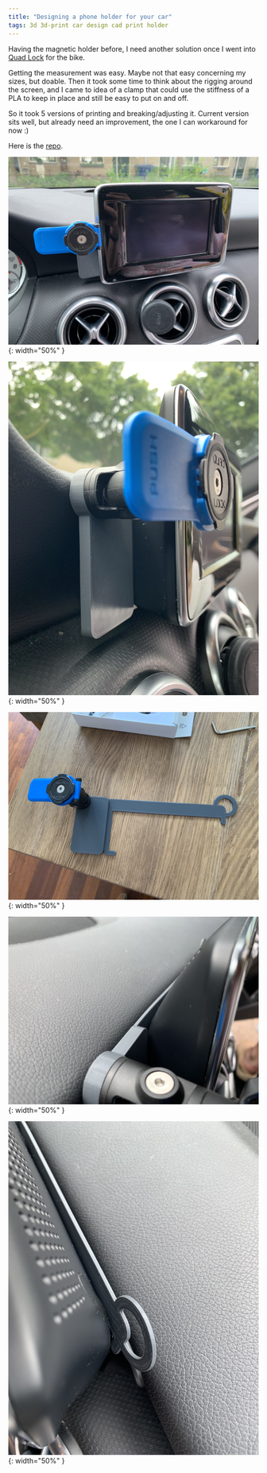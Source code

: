 ```yaml
---
title: "Designing a phone holder for your car"
tags: 3d 3d-print car design cad print holder
---
```


Having the magnetic holder before, I need another solution once I went into
[Quad Lock](https://www.quadlockcase.eu) for the bike.

Getting the measurement was easy. Maybe not that easy concerning my sizes, but doable.
Then it took some time to think about the rigging around the screen, and I came to idea
of a clamp that could use the stiffness of a PLA to keep in place and still be easy to
put on and off.

So it took 5 versions of printing and breaking/adjusting it. Current version sits well,
but already need an improvement, the one I can workaround for now :)

Here is the [repo](https://github.com/aleksandr-vin/Screen-clamp-for-Mercedes-Benz-A-class-2012).

![car_screen_clamp_1](/img/car_screen_clamp_1.jpeg){: width="50%" }

![car_screen_clamp_2](/img/car_screen_clamp_2.jpeg){: width="50%" }

![car_screen_clamp_3](/img/car_screen_clamp_3.jpeg){: width="50%" }

![car_screen_clamp_4](/img/car_screen_clamp_4.jpeg){: width="50%" }

![car_screen_clamp_5](/img/car_screen_clamp_5.jpeg){: width="50%" }
